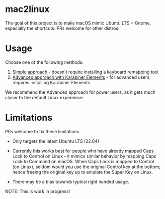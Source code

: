 # mac2linux

The goal of this project is to make macOS mimic Ubuntu LTS + Gnome, especially the shortcuts. PRs welcome for other distros.

# Usage

Choose one of the following methods:
1. [Simple approach](Simple.md) - doesn't require installing a keyboard remapping tool
2. [Advanced approach with Karabiner Elements](Karabiner.md) - for advanced users; requires installing Karabiner Elements

We recommend the Advanced approach for power users, as it gets much closer to the default Linux experience.

# Limitations

PRs welcome to fix these limitations

- Only targets the latest Ubuntu LTS (22.04)

- Currently this works best for people who have already mapped Caps Lock to Control on Linux - it mimics similar behavior by mapping Caps Lock to Command on macOS.
  When Caps Lock is mapped to Control (on Linux), seldom would you use the original Control key at the bottom; hence freeing the original key up to emulate the Super Key on Linux.

- There may be a bias towards typical right handed usage.

NOTE: This is work in progress!